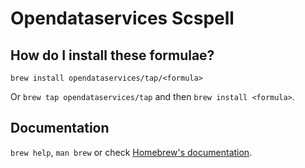 # Opendataservices Scspell

## How do I install these formulae?
`brew install opendataservices/tap/<formula>`

Or `brew tap opendataservices/tap` and then `brew install <formula>`.

## Documentation
`brew help`, `man brew` or check [Homebrew's documentation](https://docs.brew.sh).
